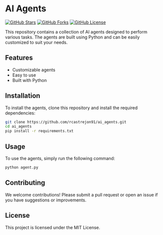 # AI Agents

[![GitHub Stars](https://img.shields.io/github/stars/rcastrejon91/ai_agents?style=social)](https://github.com/rcastrejon91/ai_agents/stargazers)
[![GitHub Forks](https://img.shields.io/github/forks/rcastrejon91/ai_agents?style=social)](https://github.com/rcastrejon91/ai_agents/network/members)
[![GitHub License](https://img.shields.io/github/license/rcastrejon91/ai_agents)](https://github.com/rcastrejon91/ai_agents/blob/main/LICENSE)

This repository contains a collection of AI agents designed to perform various tasks. The agents are built using Python and can be easily customized to suit your needs.

## Features

- Customizable agents
- Easy to use
- Built with Python

## Installation

To install the agents, clone this repository and install the required dependencies:

```bash
git clone https://github.com/rcastrejon91/ai_agents.git
cd ai_agents
pip install -r requirements.txt
```

## Usage

To use the agents, simply run the following command:

```bash
python agent.py
```

## Contributing

We welcome contributions! Please submit a pull request or open an issue if you have suggestions or improvements.

## License

This project is licensed under the MIT License.

